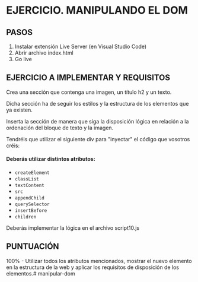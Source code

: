 # EJERCICIO. MANIPULANDO EL DOM

## PASOS

1. Instalar extensión Live Server (en Visual Studio Code)
2. Abrir archivo index.html
3. Go live

## EJERCICIO A IMPLEMENTAR Y REQUISITOS

Crea una sección que contenga una imagen, un título h2 y un texto.

Dicha sección ha de seguir los estilos y la estructura de los elementos que ya existen.

Inserta la sección de manera que siga la disposición lógica en relación a la ordenación del bloque de texto y la imagen.

Tendréis que utilizar el siguiente div para "inyectar" el código que vosotros créis:

<div id="customDOM" class="container">

#### Deberás utilizar distintos atributos:

- `createElement`
- `classList`
- `textContent`
- `src`
- `appendChild`
- `querySelector`
- `insertBefore`
- `children`

Deberás implementar la lógica en el archivo script10.js

## PUNTUACIÓN 

100% - Utilizar todos los atributos mencionados, mostrar el nuevo elemento en la estructura de la web y aplicar los requisitos de disposición de los elementos.# manipular-dom
